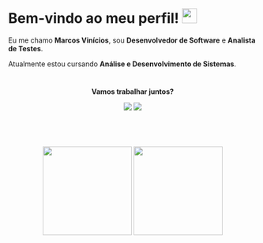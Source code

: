 <h1 align="left">Bem-vindo ao meu perfil! <img src="https://github.githubassets.com/images/mona-loading-dark.gif" width="30"></h1>

<p>Eu me chamo <strong>Marcos Vinícios</strong>, sou <strong>Desenvolvedor de Software</strong> e <strong>Analista de Testes</strong>.</p>
<p>Atualmente estou cursando <strong>Análise e Desenvolvimento de Sistemas</strong>.</p>

#

<div align="center">
  <p><strong>Vamos trabalhar juntos?</strong></p>

  <a href="mailto:contato@marcoswolf.com.br"><img src="https://img.shields.io/badge/Gmail-D14836?style=for-the-badge&logo=gmail&logoColor=white"/></a>
  <a href="https://www.linkedin.com/in/marcoswolf/" target="_blank" rel="noopener noreferrer"><img src="https://img.shields.io/badge/LinkedIn-0077B5?style=for-the-badge&logo=linkedin&logoColor=white"/></a>
</div>

#

<br/><div align="center">
  <img height="180em" src="https://github-readme-stats-sigma-five.vercel.app/api/top-langs/?username=marcoswolf&layout=compact&langs_count=16&theme=midnight-purple"/>
  <img height="180em" src="https://github-readme-stats-sigma-five.vercel.app/api/?username=marcoswolf&layout=compact&theme=midnight-purple"/>
</div>
